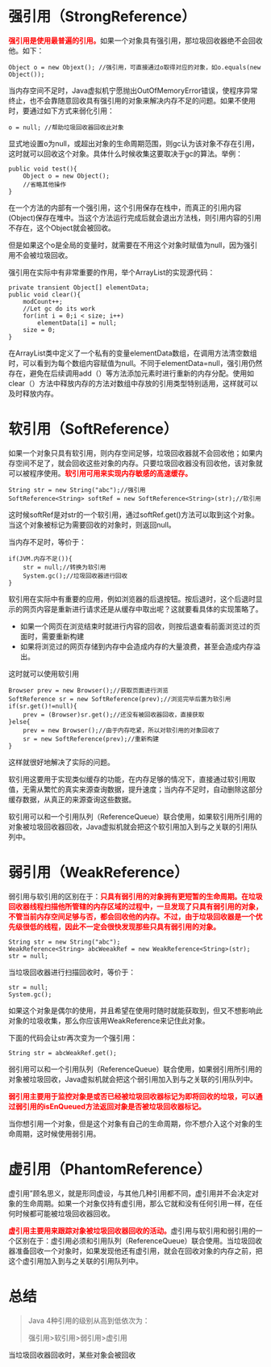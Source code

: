 # 强引用（StrongReference）

<font color=red>**强引用是使用最普遍的引用。**</font>如果一个对象具有强引用，那垃圾回收器绝不会回收他。如下：

```
Object o = new Objext(); //强引用，可直接通过o取得对应的对象，如o.equals(new Object());
```

当内存空间不足时，Java虚拟机宁愿抛出OutOfMemoryError错误，使程序异常终止，也不会靠随意回收具有强引用的对象来解决内存不足的问题。如果不使用时，要通过如下方式来弱化引用：

```
o = null; //帮助垃圾回收器回收此对象
```

显式地设置o为null，或超出对象的生命周期范围，则gc认为该对象不存在引用，这时就可以回收这个对象。具体什么时候收集这要取决于gc的算法。举例：

```
public void test(){
    Object o = new Object();
    //省略其他操作
}
```

在一个方法的内部有一个强引用，这个引用保存在栈中，而真正的引用内容(Object)保存在堆中。当这个方法运行完成后就会退出方法栈，则引用内容的引用不存在，这个Object就会被回收。

但是如果这个o是全局的变量时，就需要在不用这个对象时赋值为null，因为强引用不会被垃圾回收。

强引用在实际中有非常重要的作用，举个ArrayList的实现源代码：

```
private transient Object[] elementData;
public void clear(){
    modCount++;
    //Let gc do its work
    for(int i = 0;i < size; i++)
        elementData[i] = null;
    size = 0;
}
```

在ArrayList类中定义了一个私有的变量elementData数组，在调用方法清空数组时，可以看到为每个数组内容赋值为null。不同于elementData=null，强引用仍然存在，避免在后续调用add（）等方法添加元素时进行重新的内存分配。使用如clear（）方法中释放内存的方法对数组中存放的引用类型特别适用，这样就可以及时释放内存。

# 软引用（SoftReference）

如果一个对象只具有软引用，则内存空间足够，垃圾回收器就不会回收他；如果内存空间不足了，就会回收这些对象的内存。只要垃圾回收器没有回收他，该对象就可以被程序使用。<font color=red>**软引用可用来实现内存敏感的高速缓存。**</font>

```
String str = new String("abc");//强引用
SoftReference<String> softRef = new SoftReference<String>(str);//软引用
```

这时候softRef是对str的一个软引用，通过softRef.get()方法可以取到这个对象。当这个对象被标记为需要回收的对象时，则返回null。

 当内存不足时，等价于：

```
if(JVM.内存不足()){
    str = null;//转换为软引用
    System.gc();//垃圾回收器进行回收
}
```

软引用在实际中有重要的应用，例如浏览器的后退按钮。按后退时，这个后退时显示的网页内容是重新进行请求还是从缓存中取出呢？这就要看具体的实现策略了。

* 如果一个网页在浏览结束时就进行内容的回收，则按后退查看前面浏览过的页面时，需要重新构建
* 如果将浏览过的网页存储到内存中会造成内存的大量浪费，甚至会造成内存溢出。

这时就可以使用软引用

```
Browser prev = new Browser();//获取页面进行浏览
SoftReference sr = new SoftReference(prev);//浏览完毕后置为软引用
if(sr.get()!=null){
    prev = (Browser)sr.get();//还没有被回收器回收，直接获取
}else{
    prev = new Browser();//由于内存吃紧，所以对软引用的对象回收了
    sr = new SoftReference(prev);//重新构建
}
```

这样就很好地解决了实际的问题。

软引用这要用于实现类似缓存的功能，在内存足够的情况下，直接通过软引用取值，无需从繁忙的真实来源查询数据，提升速度；当内存不足时，自动删除这部分缓存数据，从真正的来源查询这些数据。

软引用可以和一个引用队列（ReferenceQueue）联合使用，如果软引用所引用的对象被垃圾回收器回收，Java虚拟机就会把这个软引用加入到与之关联的引用队列中。

# 弱引用（WeakReference）

弱引用与软引用的区别在于：<font color=red>**只具有弱引用的对象拥有更短暂的生命周期。在垃圾回收器线程扫描他所管辖的内存区域的过程中，一旦发现了只具有弱引用的对象，不管当前内存空间足够与否，都会回收他的内存。不过，由于垃圾回收器是一个优先级很低的线程，因此不一定会很快发现那些只具有弱引用的对象。**</font>

```
String str = new String("abc");
WeakReference<String> abcWeeakRef = new WeakReference<String>(str);
str = null;
```

当垃圾回收器进行扫描回收时，等价于：

```
str = null;
System.gc();
```

如果这个对象是偶尔的使用，并且希望在使用时随时就能获取到，但又不想影响此对象的垃圾收集，那么你应该用WeakReference来记住此对象。

下面的代码会让str再次变为一个强引用：

```
String str = abcWeakRef.get();
```

弱引用可以和一个引用队列（ReferenceQueue）联合使用，如果弱引用所引用的对象被垃圾回收，Java虚拟机就会把这个弱引用加入到与之关联的引用队列中。

<font color=red>**弱引用主要用于监控对象是或否已经被垃圾回收器标记为即将回收的垃圾，可以通过弱引用的isEnQueued方法返回对象是否被垃圾回收器标记。**</font>

当你想引用一个对象，但是这个对象有自己的生命周期，你不想介入这个对象的生命周期，这时候使用弱引用。

# 虚引用（PhantomReference）

虚引用”顾名思义，就是形同虚设，与其他几种引用都不同，虚引用并不会决定对象的生命周期。如果一个对象仅持有虚引用，那么它就和没有任何引用一样，在任何时候都可能被垃圾回收器回收。

<font color=red>**虚引用主要用来跟踪对象被垃圾回收器回收的活动。**</font>虚引用与软引用和弱引用的一个区别在于：虚引用必须和引用队列（ReferenceQueue）联合使用。当垃圾回收器准备回收一个对象时，如果发现他还有虚引用，就会在回收对象的内存之前，把这个虚引用加入到与之关联的引用队列中。

# 总结

> Java 4种引用的级别从高到低依次为：
>
> 强引用>软引用>弱引用>虚引用

当垃圾回收器回收时，某些对象会被回收
